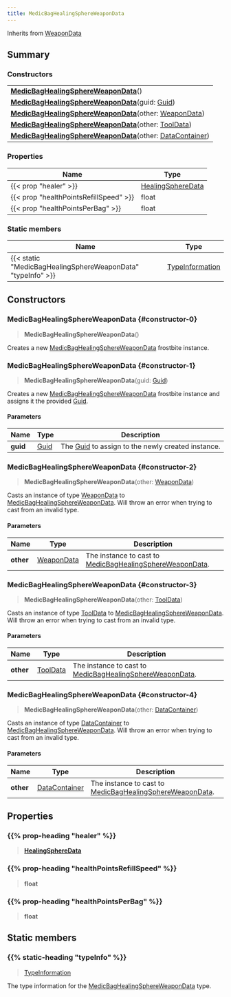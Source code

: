 ```yaml
---
title: MedicBagHealingSphereWeaponData
---
```


Inherits from 
[WeaponData](/vext/ref/fb/weapondata)

## Summary
### Constructors
| |
| ----------- |
| **[MedicBagHealingSphereWeaponData](#constructor-0)**() |
| **[MedicBagHealingSphereWeaponData](#constructor-1)**(guid: [Guid](/vext/ref/shared/class/guid)) |
| **[MedicBagHealingSphereWeaponData](#constructor-2)**(other: [WeaponData](/vext/ref/fb/weapondata)) |
| **[MedicBagHealingSphereWeaponData](#constructor-3)**(other: [ToolData](/vext/ref/fb/tooldata)) |
| **[MedicBagHealingSphereWeaponData](#constructor-4)**(other: [DataContainer](/vext/ref/shared/class/datacontainer)) |

### Properties
| Name | Type |
| ---- | ---- |
| {{< prop "healer" >}} | [HealingSphereData](/vext/ref/fb/healingspheredata) |
| {{< prop "healthPointsRefillSpeed" >}} | float |
| {{< prop "healthPointsPerBag" >}} | float |

### Static members
| Name | Type |
| ---- | ---- |
| {{< static "MedicBagHealingSphereWeaponData" "typeInfo" >}} | [TypeInformation](/vext/ref/shared/class/typeinformation) |

## Constructors
### MedicBagHealingSphereWeaponData {#constructor-0}
> **MedicBagHealingSphereWeaponData**()

Creates a new [MedicBagHealingSphereWeaponData](/vext/ref/fb/medicbaghealingsphereweapondata) frostbite instance.

### MedicBagHealingSphereWeaponData {#constructor-1}
> **MedicBagHealingSphereWeaponData**(guid: [Guid](/vext/ref/shared/class/guid))

Creates a new [MedicBagHealingSphereWeaponData](/vext/ref/fb/medicbaghealingsphereweapondata) frostbite instance and assigns it the provided [Guid](/vext/ref/shared/class/guid).

#### Parameters
| Name | Type | Description |
| ---- | ---- | ----------- |
| **guid** | [Guid](/vext/ref/shared/class/guid) | The [Guid](/vext/ref/shared/class/guid) to assign to the newly created instance. |

### MedicBagHealingSphereWeaponData {#constructor-2}
> **MedicBagHealingSphereWeaponData**(other: [WeaponData](/vext/ref/fb/weapondata))

Casts an instance of type [WeaponData](/vext/ref/fb/weapondata) to [MedicBagHealingSphereWeaponData](/vext/ref/fb/medicbaghealingsphereweapondata). Will throw an error when trying to cast from an invalid type.

#### Parameters
| Name | Type | Description |
| ---- | ---- | ----------- |
| **other** | [WeaponData](/vext/ref/fb/weapondata) | The instance to cast to [MedicBagHealingSphereWeaponData](/vext/ref/fb/medicbaghealingsphereweapondata). |

### MedicBagHealingSphereWeaponData {#constructor-3}
> **MedicBagHealingSphereWeaponData**(other: [ToolData](/vext/ref/fb/tooldata))

Casts an instance of type [ToolData](/vext/ref/fb/tooldata) to [MedicBagHealingSphereWeaponData](/vext/ref/fb/medicbaghealingsphereweapondata). Will throw an error when trying to cast from an invalid type.

#### Parameters
| Name | Type | Description |
| ---- | ---- | ----------- |
| **other** | [ToolData](/vext/ref/fb/tooldata) | The instance to cast to [MedicBagHealingSphereWeaponData](/vext/ref/fb/medicbaghealingsphereweapondata). |

### MedicBagHealingSphereWeaponData {#constructor-4}
> **MedicBagHealingSphereWeaponData**(other: [DataContainer](/vext/ref/shared/class/datacontainer))

Casts an instance of type [DataContainer](/vext/ref/shared/class/datacontainer) to [MedicBagHealingSphereWeaponData](/vext/ref/fb/medicbaghealingsphereweapondata). Will throw an error when trying to cast from an invalid type.

#### Parameters
| Name | Type | Description |
| ---- | ---- | ----------- |
| **other** | [DataContainer](/vext/ref/shared/class/datacontainer) | The instance to cast to [MedicBagHealingSphereWeaponData](/vext/ref/fb/medicbaghealingsphereweapondata). |

## Properties
### {{% prop-heading "healer" %}}
> **[HealingSphereData](/vext/ref/fb/healingspheredata)**

### {{% prop-heading "healthPointsRefillSpeed" %}}
> **float**

### {{% prop-heading "healthPointsPerBag" %}}
> **float**

## Static members
### {{% static-heading "typeInfo" %}}
> [TypeInformation](/vext/ref/shared/class/typeinformation)

The type information for the [MedicBagHealingSphereWeaponData](/vext/ref/fb/medicbaghealingsphereweapondata) type.

